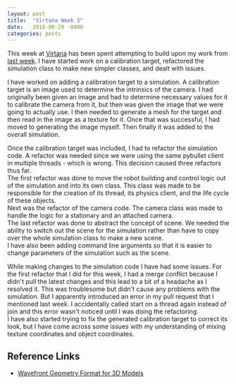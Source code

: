 ```yaml
---
layout: post
title:  "Virtana Week 3"
date:   2018-06-29 -0400
categories: posts
---
```


This week at [Virtana](https://virtanatech.com/) has been spent attempting to build upon my work from [last week](/posts/2018/06/22/Virtana-Week-2.html). I have started work on a calibration target, refactored the simulation class to make new simpler classes, and dealt with issues.

I have worked on adding a calibration target to a simulation. A calibration target is an image used to determine the intrinsics of the camera. I had originally been given an image and had to determine necessary values for it to calibrate the camera from it, but then was given the image that we were going to actually use. I then needed to generate a mesh for the target and then read in the image as a texture for it. Once that was successful, I had moved to generating the image myself. Then finally it was added to the overall simulation.

Once the calibration target was included, I had to refactor the simulation code. A refactor was needed since we were using the same pybullet client in multiple threads - which is wrong. This decision caused three refactors thus far.<br>
The first refactor was done to move the robot building and control logic out of the simulation and into its own class. This class was made to be responsible for the creation of its thread, its physics client, and the life cycle of these objects. <br>
Next was the refactor of the camera code. The camera class was made to handle the logic for a stationary and an attached camera.<br>
The last refactor was done to abstract the concept of scene. We needed the ability to switch out the scene for the simulation rather than have to copy over the whole simulation class to make a new scene. <br>
I have also been adding command line arguments so that it is easier to change parameters of the simulation such as the scene.

While making changes to the simulation code I have had some issues. For the first refactor that I did for this week, I had a merge  conflict because  I didn't pull the latest changes and this lead to a bit of a headache as I resolved it. This was troublesome but didn't cause any problems with the simulation. But I apparently introduced an error in my pull request that I mentioned last week. I accidentally called start on a thread again instead of join and this error wasn't noticed until I was doing the refactoring. <br>
I have also started trying to fix the generated calibration target to correct its look, but I have come across some issues with my understanding of mixing texture coordinates and object coordinates.

## Reference Links
- [Wavefront Geometry Format for 3D Models](https://en.wikipedia.org/wiki/Wavefront_.obj_file)
